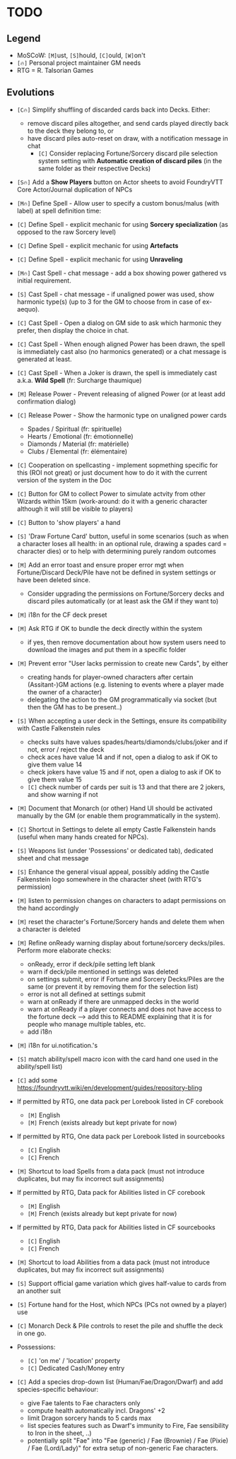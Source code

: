 # TODO

## Legend
+ MoSCoW: `[M]`ust, `[S]`hould, `[C]`ould, `[W]`on't
+ `[🔥]` Personal project maintainer GM needs
+ RTG = R. Talsorian Games

## Evolutions

+ `[C🔥]` Simplify shuffling of discarded cards back into Decks. Either:
  + remove discard piles altogether, and send cards played directly back to the deck they belong to, or
  + have discard piles auto-reset on draw, with a notification message in chat
    + `[C]` Consider replacing Fortune/Sorcery discard pile selection system setting with **Automatic creation of discard piles** (in the same folder as their respective Decks)


+ `[S🔥]` Add a **Show Players** button on Actor sheets to avoid FoundryVTT Core Actor/Journal duplication of NPCs

+ `[M🔥]` Define Spell - Allow user to specify a custom bonus/malus (with label) at spell definition time:
+ `[C]` Define Spell - explicit mechanic for using **Sorcery specialization** (as opposed to the raw Sorcery level)
+ `[C]` Define Spell - explicit mechanic for using **Artefacts**
+ `[C]` Define Spell - explicit mechanic for using **Unraveling**

+ `[M🔥]` Cast Spell - chat message - add a box showing power gathered vs initial requirement.
+ `[S]` Cast Spell - chat message - if unaligned power was used, show harmonic type(s) (up to 3 for the GM to choose from in case of ex-aequo).
+ `[C]` Cast Spell - Open a dialog on GM side to ask which harmonic they prefer, then display the choice in chat.
+ `[C]` Cast Spell - When enough aligned Power has been drawn, the spell is immediately cast also (no harmonics generated) or a chat message is generated at least.
+ `[C]` Cast Spell - When a Joker is drawn, the spell is immediately cast a.k.a. **Wild Spell** (fr: Surcharge thaumique)

+ `[M]` Release Power - Prevent releasing of aligned Power (or at least add confirmation dialog)
+ `[C]` Release Power - Show the harmonic type on unaligned power cards
  + Spades / Spiritual (fr: spirituelle)
  + Hearts / Emotional (fr: émotionnelle)
  + Diamonds / Material (fr: matérielle)
  + Clubs / Elemental (fr: élémentaire)

+ `[C]` Cooperation on spellcasting - implement sopmething specific for this (ROI not great) or just document how to do it with the current version of the system in the Doc

+ `[C]` Button for GM to collect Power to simulate actvity from other Wizards within 15km (work-around: do it with a generic character although it will still be visible to players)

+ `[C]` Button to 'show players' a hand

+ `[S]` 'Draw Fortune Card' button, useful in some scenarios (such as when a character loses all health: in an optional rule, drawing a spades card = character dies) or to help with determining purely random outcomes

+ `[M]` Add an error toast and ensure proper error mgt when Fortune/Discard Deck/Pile have not be defined in system settings or have been deleted since.
  + Consider upgrading the permissions on Fortune/Sorcery decks and discard piles automatically (or at least ask the GM if they want to)

+ `[M]` i18n for the CF deck preset
+ `[M]` Ask RTG if OK to bundle the deck directly within the system
  + if yes, then remove  documentation about how system users need to download the images and put them in a specific folder

+ `[M]` Prevent error "User <playername> lacks permission to create new Cards", by either
  + creating hands for player-owned characters after certain (Assitant-)GM actions (e.g. listening to events where a player made the owner of a character)
  + delegating the action to the GM programmatically via socket (but then the GM has to be present..)

+ `[S]` When accepting a user deck in the Settings, ensure its compatibility with Castle Falkenstein rules
  + checks suits have values spades/hearts/diamonds/clubs/joker and if not, error / reject the deck
  + check aces have value 14 and if not, open a dialog to ask if OK to give them value 14
  + check jokers have value 15 and if not, open a dialog to ask if OK to give them value 15
  + `[C]` check number of cards per suit is 13 and that there are 2 jokers, and show warning if not

+ `[M]` Document that Monarch (or other) Hand UI should be activated manually by the GM (or enable them programmatically in the system).

+ `[C]` Shortcut in Settings to delete all empty Castle Falkenstein hands (useful when many hands created for NPCs).

+ `[S]` Weapons list (under 'Possessions' or dedicated tab), dedicated sheet and chat message

+ `[S]` Enhance the general visual appeal, possibly adding the Castle Falkenstein logo somewhere in the character sheet (with RTG's permission)

+ `[M]` listen to permission changes on characters to adapt permissions on the hand accordingly
+ `[M]` reset the character's Fortune/Sorcery hands and delete them when a character is deleted

+ `[M]` Refine onReady warning display about fortune/sorcery decks/piles. Perform more elaborate checks:
  + onReady, error if deck/pile setting left blank
  + warn if deck/pile mentioned in settings was deleted
  + on settings submit, error if  Fortune and Sorcery Decks/Piles are the same (or prevent it by removing them for the selection list)
  + error is not all defined at settings submit
  + warn at onReady if there are unmapped decks in the world
  + warn at onReady if a player connects and does not have access to the fortune deck --> add this to README explaining that it is for people who manage multiple tables, etc.
  + add i18n

+ `[M]` i18n for ui.notification.'s

+ `[S]` match ability/spell macro icon with the card hand one used in the ability/spell list)

+ `[C]` add some https://foundryvtt.wiki/en/development/guides/repository-bling

+ If permitted by RTG, one data pack per Lorebook listed in CF corebook
  + `[M]` English
  + `[M]` French (exists already but kept private for now)
+ If permitted by RTG, One data pack per Lorebook listed in sourcebooks
  + `[C]` English
  + `[C]` French
+ `[M]` Shortcut to load Spells from a data pack (must not introduce duplicates, but may fix incorrect suit assignments)

+ If permitted by RTG, Data pack for Abilities listed in CF corebook
  + `[M]` English
  + `[M]` French (exists already but kept private for now)
+ If permitted by RTG, Data pack for Abilities listed in CF sourcebooks
  + `[C]` English
  + `[C]` French
+ `[M]` Shortcut to load Abilities from a data pack (must not introduce duplicates, but may fix incorrect suit assignments)

+ `[S]` Support official game variation which gives half-value to cards from an another suit

+ `[S]` Fortune hand for the Host, which NPCs (PCs not owned by a player) use

+ `[C]` Monarch Deck & Pile controls to reset the pile and shuffle the deck in one go.

+ Possessions:
  + `[C]` 'on me' / 'location' property
  + `[C]` Dedicated Cash/Money entry

+ `[C]` Add a species drop-down list (Human/Fae/Dragon/Dwarf) and add species-specific behaviour:
  + give Fae talents to Fae characters only
  + compute health automatically incl. Dragons' +2
  + limit Dragon sorcery hands to 5 cards max
  + list species features such as Dwarf's immunity to Fire, Fae sensibility to Iron in the sheet, ..)
  + potentially split "Fae" into "Fae (generic) / Fae (Brownie) / Fae (Pixie) / Fae (Lord/Lady)" for extra setup of non-generic Fae characters.

